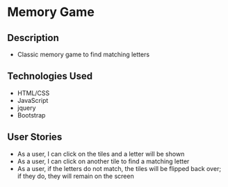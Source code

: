 # Memory Game

## Description
* Classic memory game to find matching letters

## Technologies Used
* HTML/CSS
* JavaScript
* jquery
* Bootstrap


## User Stories
* As a user, I can click on the tiles and a letter will be shown
* As a user, I can click on another tile to find a matching letter
* As a user, if the letters do not match, the tiles will be flipped back over; if they do, they will remain on the screen 
